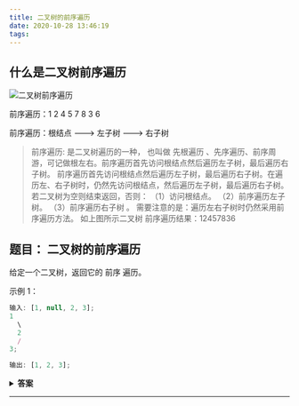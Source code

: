 ```yaml
---
title: 二叉树的前序遍历
date: 2020-10-28 13:46:19
tags:
---
```


## 什么是二叉树前序遍历

![二叉树前序遍历](/images/二叉树前序遍历.png)

前序遍历：1  2  4  5  7  8  3  6

前序遍历：根结点 ---> 左子树 ---> 右子树

> 前序遍历:
> 是二叉树遍历的一种， 也叫做 先根遍历 、先序遍历、前序周游，可记做根左右。前序遍历首先访问根结点然后遍历左子树，最后遍历右子树。
前序遍历首先访问根结点然后遍历左子树，最后遍历右子树。在遍历左、右子树时，仍然先访问根结点，然后遍历左子树，最后遍历右子树。
若二叉树为空则结束返回，否则：
（1）访问根结点。
（2）前序遍历左子树。
（3）前序遍历右子树 。
需要注意的是：遍历左右子树时仍然采用前序遍历方法。
如上图所示二叉树
前序遍历结果：12457836

## 题目： 二叉树的前序遍历

给定一个二叉树，返回它的 前序 遍历。

示例 1：

```javascript
输入: [1, null, 2, 3];
1
  \
  2
  /
3;

输出: [1, 2, 3];
```

<details>
  <summary>
    <b>答案</b>
  </summary>
  <p>
  递归解题法：
    preOrder 函数将根节点 root 的val值加入数组，然后递归调用自身 获取left 跟 right 的 val值 , 递归止于 节点为null的时候。

```javascript
/**
 * Definition for a binary tree node.
 * function TreeNode(val, left, right) {
 * this.val = (val===undefined ? 0 : val)
 * this.left = (left===undefined ? null : left)
 * this.right = (right===undefined ? null : right)
 * }
 */
/**
 * @param {TreeNode} root
 * @return {number[]}
 */
var preorderTraversal = function (root) {
 const res = [];
 const preOrder = root => {
  if (root == null) return;
  res.push(root.val);
  preOrder(root.left);
  preOrder(root.right);
 };
 preOrder(root);
 return res;
};

const root = {
 val: 1,
 left: null,
 right: {
  val: 2,
  left: { val: 3, left: null, right: null },
  right: null,
 },
};

const res = preorderTraversal(root);
```

迭代解题法：
维护一个栈 stack，模拟递归的压栈出栈。
遍历 获取 val 值 ，把 right 节点 压入 stack 栈内 ， 把 left 节点 赋值 给 根节点 root
进入第二次遍历，判断栈 stack 是否有值，如果有 把 栈内的数据 pop 出来，赋值 给 root，并获取 root 的 val，
把 left 节点 赋值 给 root ，进入第三次遍历， 重复 第一次 遍历所做的事情

```javascript
/**
 * Definition for a binary tree node.
 * function TreeNode(val, left, right) {
 * this.val = (val===undefined ? 0 : val)
 * this.left = (left===undefined ? null : left)
 * this.right = (right===undefined ? null : right)
 * }
 */
/**
 * @param {TreeNode} root
 * @return {number[]}
 */
var preorderTraversal = function (root) {
 const res = [];
 let stack = [];
 while (root) {
  res.push(root.val);
  if (root.right) stack.push(root.right);
  root = root.left;
 }

 while (stack.length) {
  root = stack.pop();
  res.push(root.val);
  if (root.right) stack.push(root.right);
  root = root.left;
  while (root) {
   res.push(root.val);
   if (root.right) stack.push(root.right);
   root = root.left;
  }
 }
 return res;
};

const root = {
 val: 1,
 left: null,
 right: {
  val: 2,
  left: { val: 3, left: null, right: null },
  right: null,
 },
};

const res = preorderTraversal(root);
```

  </p>
</details>

---
